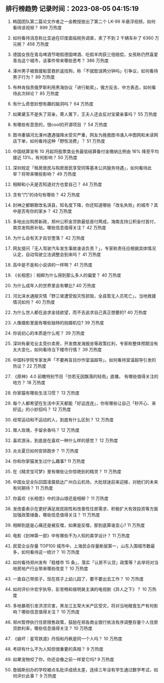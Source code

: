 
## 排行榜趋势 记录时间：2023-08-05 04:15:19
  
  1. 韩国团队第二篇论文作者之一金教授放出了第二个 LK-99 半悬浮视频，如何看待该视频？ 899 万热度
    
  2. 如何看待消息称比亚迪在印度面临税务调查，卖了不到 2 千辆车补了 6360 万元税？ 458 万热度
    
  3. 德国女孩在青岛啤酒节喝假德国啤酒、吃假羊肉获三倍赔偿，女孩称仍然喜爱青岛这个城市，该事件带来哪些思考？ 386 万热度
    
  4. 涿州男子被救援船营救折返找狗，称「不就耽误两分钟吗」引争议，如何看待男子行为？ 89 万热度
    
  5. 布林肯指责俄罗斯利用黑海协议「进行勒索」，俄方反击、中方表态，如何看待此次辩论？ 85 万热度
    
  6. 有什么奇思妙想有趣的脑洞吗？ 64 万热度
    
  7. 如果黛玉不是失了双亲，寄人篱下，王夫人还会反对宝黛亲事吗？ 55 万热度
    
  8. 有哪些有意思的，很cool的开源项目 ？ 54 万热度
    
  9. 图书重镇河北涿州遭遇强降水受灾严重，网友为挽救图书涌入中图网和未读网店下单，如何看待这种「野性消费」？ 51 万热度
    
  10. 中国结算宣布 10 月起将股票类业务最低结算备付金缴纳比例由 16% 降至平均接近 13%，有何影响？ 50 万热度
    
  11. 深圳规定「租房居民与购房居民享受同等基本公共服务待遇」，如何看待此举？将带来哪些影响？ 49 万热度
    
  12. 相柳和小夭是否知道对方也爱自己？ 44 万热度
    
  13. 含有“门”的诗句有哪些？ 42 万热度
    
  14. 封神之都朝歌改名淇县，知名度下降，你还知道哪些「改名失败」的城市？其中是否有你的家乡？ 42 万热度
    
  15. 多地出台购房新政，郑州公积金贷款最低首付两成，海南支持公积金付首付，南京发购房补贴，哪些信息值得关注？ 42 万热度
    
  16. 为什么会有天才自甘堕落？ 42 万热度
    
  17. 网友提问「无人驾驶汽车发生事故谁该负责？」，专家称责任应根据具体情况认定，自动驾驶立法调整会到来吗？ 41 万热度
    
  18. 高中是不是和小说讲的一样啊？ 41 万热度
    
  19. 《长相思》：相柳为什么得到那么多人的偏爱？ 40 万热度
    
  20. 为什么成年人的世界里会有攀比? 40 万热度
    
  21. 河北涞水通报灾情「野三坡遭受毁灭性损毁，全县暂无人员死亡」，当地救援情况如何？ 40 万热度
    
  22. 为什么世人都在追求金钱欲望，而不去追求自己真正想要的? 40 万热度
    
  23. 人像摄影里面有哪些独特的拍摄机位? 39 万热度
    
  24. 你说初心的本质是什么呢？ 39 万热度
    
  25. 深圳有豪宅业主竞价卖房，开发商发海报坐等政策红利，专家称整体预期没有太大变化，如何看待当下楼市行情？ 39 万热度
    
  26. 中国科学院专家发声「不要再盲目炒作室温超导」，如何看待室温超导引发的热议？ 22 万热度
    
  27. 《原神》4.0 前瞻特别节目「仿若无因飘落的轻雨」直播， 有哪些值得关注的地方？ 18 万热度
    
  28. 你家猫有哪些生活习惯？ 13 万热度
    
  29. 每个人都希望在生活中天天都能「好运连连」，你有哪些让自己「秒开心、来好运」的小妙招吗？ 12 万热度
    
  30. 经常运动和不运动的人，到底有什么区别？ 12 万热度
    
  31. 赠人玫瑰，手留余香吗？ 12 万热度
    
  32. 喜欢游泳，到底是在喜欢一种什么样的感觉？ 12 万热度
    
  33. 炎炎夏日如何安排跑步？ 11 万热度
    
  34. 你和你家猫发生过什么趣事? 11 万热度
    
  35. 在《精灵宝可梦》里有哪些让你惊艳到的精灵？ 11 万热度
    
  36. 中国女足全队回国凌晨抵达广州白云机场，大批球迷前来迎接，对她们的未来有何期待？ 11 万热度
    
  37. 你喜欢《长相思》中的涂山璟还是相柳？ 11 万热度
    
  38. 发改委表示在更好满足居民刚性和改善性住房需求、积极扩大有效投资等方面加强政策储备，哪些信息值得关注？ 11 万热度
    
  39. 相柳到底是心痛还是被反噬，如果是反噬，那到底算谁变心? 11 万热度
    
  40. 电影《封神第一部》中有哪些不为人知的美学设计？ 11 万热度
    
  41. 民营企业存量 TOP100 城市中，上海民企存量断层第一，山东入围城市数最多，如何看待这一统计？ 10 万热度
    
  42. 如何看待郑州发布「稳楼市 15 条」，落实「认房不认贷」政策等？此举将对当地房地产行业带来哪些改变？ 10 万热度
    
  43. 一直自己带孩子，现在孩子上幼儿园了，要不要出去工作？ 10 万热度
    
  44. 如何评价许宏宇执导，彭昱畅和侯明昊主演的电视剧《异人之下》？ 10 万热度
    
  45. 多地暴雨引发洪涝灾害，黑龙江五常大米产区受灾，将对当地粮食生产有何影响？哪些信息值得关注？ 10 万热度
    
  46. 郑州暂停执行住房限售政策，鼓励在郑各商业银行依法有序调整存量个人住房贷款利率，哪些信息值得关注？ 10 万热度
    
  47. 《崩坏：星穹铁道》丹恒和丹枫是同一个人吗？ 10 万热度
    
  48. 考研有什么不为人知但很重要的真相？ 9 万热度
    
  49. 如果宠物咬了你，你还会像之前一样爱它吗? 9 万热度
    
  50. 詹姆斯创办的学校被点名批评成绩太差，连续三年没有学生通过数学考试，如何评价此事？ 9 万热度
    